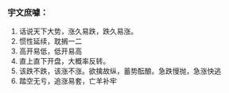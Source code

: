 ### 宇文庶噱：
1. 话说天下大势，涨久易跌，跌久易涨。
2. 惯性延续，耽搁一二
3. 高开易低，低开易高
4. 直上直下开盘，大概率反转。
5. 该跌不跌，该涨不涨。欲擒故纵，蓄势酝酿。急跌慢抛，急涨快逃
6. 踏空无亏，追涨易套，亡羊补牢